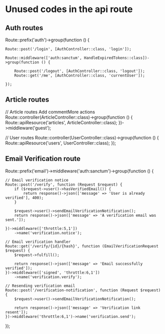 # Unused codes in the api route


## Auth routes
Route::prefix('auth')->group(function () {

    Route::post('/login', [AuthController::class, 'login']);

    Route::middleware(['auth:sanctum', HandleExpiredTokens::class])->group(function () {

        Route::post('/logout', [AuthController::class, 'logout']);
        Route::get('/me', [AuthController::class, 'currentUser']);

    });

## Article routes 
// Article routes Add commentMore actions
Route::controller(ArticleController::class)->group(function () {
    Route::apiResource('articles', ArticleController::class);
})->middleware('guest');

// User routes
Route::controller(UserController::class)->group(function () {
    Route::apiResource('users', UserController::class);
});


## Email Verification route
Route::prefix('email')->middleware('auth:sanctum')->group(function () {

    // Email verification notice 
    Route::post('/verify', function (Request $request) {
        if ($request->user()->hasVerifiedEmail()) {
            return response()->json(['message' => 'User is already verified'], 400);
        }

        $request->user()->sendEmailVerificationNotification();
        return response()->json(['message' => 'A verification email was sent.']);

    })->middleware(['throttle:5,1'])
        ->name('verification.notice');

    // Email verification handler
    Route::get('/verify/{id}/{hash}', function (EmailVerificationRequest $request) {
        $request->fulfill();

        return response()->json(['message' => 'Email successfully verified']);
    })->middleware(['signed', 'throttle:6,1'])
        ->name('verification.verify');

    // Resending verification email 
    Route::post('/verification-notification', function (Request $request) {
        $request->user()->sendEmailVerificationNotification();

        return response()->json(['message' => 'Verification link resent']);
    })->middleware('throttle:6,1')->name('verification.send');

});